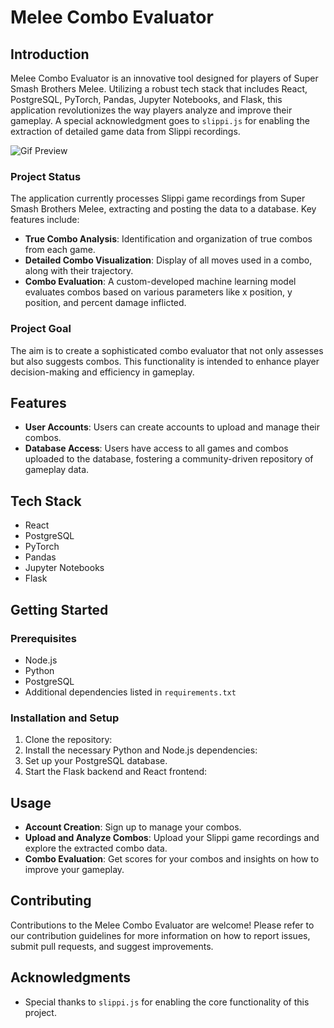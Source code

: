 # Melee Combo Evaluator

## Introduction
Melee Combo Evaluator is an innovative tool designed for players of Super Smash Brothers Melee. Utilizing a robust tech stack that includes React, PostgreSQL, PyTorch, Pandas, Jupyter Notebooks, and Flask, this application revolutionizes the way players analyze and improve their gameplay. A special acknowledgment goes to `slippi.js` for enabling the extraction of detailed game data from Slippi recordings.

![Gif Preview](/melee-combo-suggestor_frontend/public/meleewebapp.gif)


### Project Status
The application currently processes Slippi game recordings from Super Smash Brothers Melee, extracting and posting the data to a database. Key features include:
- **True Combo Analysis**: Identification and organization of true combos from each game.
- **Detailed Combo Visualization**: Display of all moves used in a combo, along with their trajectory.
- **Combo Evaluation**: A custom-developed machine learning model evaluates combos based on various parameters like x position, y position, and percent damage inflicted.

### Project Goal
The aim is to create a sophisticated combo evaluator that not only assesses but also suggests combos. This functionality is intended to enhance player decision-making and efficiency in gameplay.

## Features
- **User Accounts**: Users can create accounts to upload and manage their combos.
- **Database Access**: Users have access to all games and combos uploaded to the database, fostering a community-driven repository of gameplay data.

## Tech Stack
- React
- PostgreSQL
- PyTorch
- Pandas
- Jupyter Notebooks
- Flask

## Getting Started

### Prerequisites
- Node.js
- Python
- PostgreSQL
- Additional dependencies listed in `requirements.txt`

### Installation and Setup
1. Clone the repository:
2. Install the necessary Python and Node.js dependencies:
3. Set up your PostgreSQL database.
4. Start the Flask backend and React frontend:

## Usage
- **Account Creation**: Sign up to manage your combos.
- **Upload and Analyze Combos**: Upload your Slippi game recordings and explore the extracted combo data.
- **Combo Evaluation**: Get scores for your combos and insights on how to improve your gameplay.

## Contributing
Contributions to the Melee Combo Evaluator are welcome! Please refer to our contribution guidelines for more information on how to report issues, submit pull requests, and suggest improvements.

## Acknowledgments
- Special thanks to `slippi.js` for enabling the core functionality of this project.
